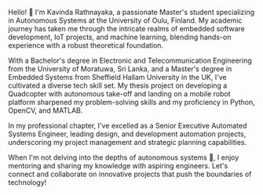 Hello! 👋 I'm Kavinda Rathnayaka, a passionate Master's student specializing in Autonomous Systems at the University of Oulu, Finland. My academic journey has taken me through the intricate realms of embedded software development, IoT projects, and machine learning, blending hands-on experience with a robust theoretical foundation.

With a Bachelor's degree in Electronic and Telecommunication Engineering from the University of Moratuwa, Sri Lanka, and a Master's degree in Embedded Systems from Sheffield Hallam University in the UK, I've cultivated a diverse tech skill set. My thesis project on developing a Quadcopter with autonomous take-off and landing on a mobile robot platform sharpened my problem-solving skills and my proficiency in Python, OpenCV, and MATLAB.

In my professional chapter, I've excelled as a Senior Executive Automated Systems Engineer, leading design, and development automation projects, underscoring my project management and strategic planning capabilities.

When I'm not delving into the depths of autonomous systems 👀, I enjoy mentoring and sharing my knowledge with aspiring engineers. Let's connect and collaborate on innovative projects that push the boundaries of technology!



<!---
Kavi91/Kavi91 is a ✨ special ✨ repository because its `README.md` (this file) appears on your GitHub profile.
You can click the Preview link to take a look at your changes.
--->
